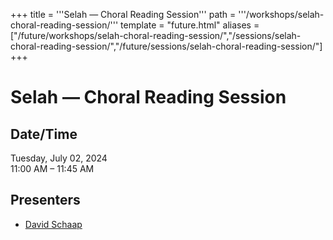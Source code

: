 +++
title = '''Selah — Choral Reading Session'''
path = '''/workshops/selah-choral-reading-session/'''
template = "future.html"
aliases = ["/future/workshops/selah-choral-reading-session/","/sessions/selah-choral-reading-session/","/future/sessions/selah-choral-reading-session/"]
+++

<h1>Selah — Choral Reading Session</h1>

<h2>Date/Time</h2>
<p>Tuesday, July 02, 2024<br>
11:00 AM – 11:45 AM</p>
<h2>Presenters</h2>
<ul>
<li><a href="/presenters/david-schaap/">David Schaap</a></li>
</ul>

